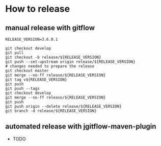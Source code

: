 # How to release
## manual release with gitflow
```
RELEASE_VERSION=3.6.0.1

git checkout develop
git pull
git checkout -b release/${RELEASE_VERSION}
git push --set-upstream origin release/${RELEASE_VERSION}
# changes needed to prepare the release
git checkout master
git merge --no-ff release/${RELEASE_VERSION}
git tag v${RELEASE_VERSION}
git push
git push --tags
git checkout develop
git merge --no-ff release/${RELEASE_VERSION}
git push
git push origin --delete release/${RELEASE_VERSION}
git branch -d release/${RELEASE_VERSION}
```
## automated release with jgitflow-maven-plugin
* TODO